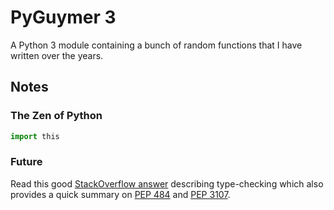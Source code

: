 # PyGuymer 3

A Python 3 module containing a bunch of random functions that I have written over the years.

## Notes

### The Zen of Python

```python
import this
```

### Future

Read this good [StackOverflow answer](http://stackoverflow.com/a/21384492) describing type-checking which also provides a quick summary on [PEP 484](https://www.python.org/dev/peps/pep-0484/) and [PEP 3107](https://www.python.org/dev/peps/pep-3107/).
